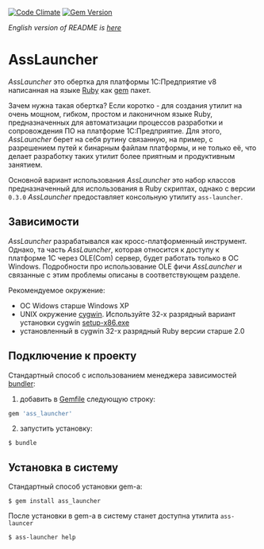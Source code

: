 [![Code Climate](https://codeclimate.com/github/leoniv/ass_launcher/badges/gpa.svg)](https://codeclimate.com/github/leoniv/ass_launcher)
[![Gem Version](https://badge.fury.io/rb/ass_launcher.svg)](https://badge.fury.io/rb/ass_launcher)

_English version of README is [here](README.en.md)_

# AssLauncher

*AssLauncher* это обертка для платформы 1С:Предприятие v8 написанная на языке
[Ruby](http://ruby-lang.org) как [gem](https://rubygems.org) пакет.

Зачем нужна такая обертка? Если коротко - для создания утилит на очень мощном,
гибком, простом и лаконичном языке Ruby, предназначенных для автоматизации
процессов разработки и сопровождения ПО на платформе 1С:Предприятие. Для этого,
*AssLauncher* берет на себя рутину связанную, на пример, с разрешением путей к
бинарным файлам платформы, и не только её, что делает разработку таких утилит
более приятным и продуктивным занятием.

Основной вариант использования *AssLauncher* это набор классов предназначенный
для использования в Ruby скриптах, однако с версии `0.3.0` *AssLauncher*
предоставляет консольную утилиту `ass-launcher`.

## Зависимости

*AssLauncher* разрабатывался как кросс-платформенный инструмент. Однако, та
часть *AssLauncher*, которая относится к доступу к платформе 1С через OLE(Com)
сервер, будет работать только в ОС Windows. Подробности про использование OLE
фичи *AssLauncher* и связанные с этим проблемы описаны в соответствующем разделе.

Рекомендуемое окружение:

- OC Widows старше Windows XP
- UNIX окружение [cygwin](https://www.cygwin.com). Используйте 32-х разрядный
вариант установки cygwin [setup-x86.exe](https://www.cygwin.com/setup-x86.exe)
- установленный в cygwin 32-х разрядный Ruby версии старше 2.0

## Подключение к проекту

Стандартный способ с использованием менеджера зависимостей
[bundler](https://bundler.io):

1. добавить в [Gemfile](https://bundler.io/gemfile.html) следующую строку:

```ruby
gem 'ass_launcher'
```

2. запустить установку:

```
$ bundle
```

## Установка в систему

Стандартный способ установки gem-а:

```
$ gem install ass_launcher
```

После установки в gem-а в систему станет доступна утилита `ass-launcer`

```
$ ass-launcher help
```
